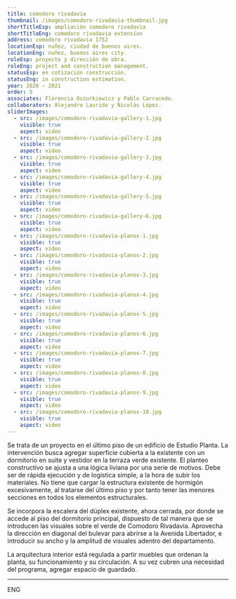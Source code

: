 ```yaml
---
title: comodoro rivadavia
thumbnail: /images/comodoro-rivadavia-thumbnail.jpg
shortTitleEsp: ampliación comodoro rivadavia
shortTitleEng: comodoro rivadavia extension
address: comodoro rivadavia 1752
locationEsp: nuñez, ciudad de buenos aires.
locationEng: nuñez, buenos aires city.
roleEsp: proyecto y dirección de obra.
roleEng: project and construction management.
statusEsp: en cotización construcción.
statusEng: in construction estimation.
year: 2020 – 2021
order: 5
associates: Florencia Oszurkiewicz y Pablo Carracedo.
collaborators: Alejandro Laurido y Nicolás López.
sliderImages:
  - src: /images/comodoro-rivadavia-gallery-1.jpg
    visible: true
    aspect: video
  - src: /images/comodoro-rivadavia-gallery-2.jpg
    visible: true
    aspect: video
  - src: /images/comodoro-rivadavia-gallery-3.jpg
    visible: true
    aspect: video
  - src: /images/comodoro-rivadavia-gallery-4.jpg
    visible: true
    aspect: video
  - src: /images/comodoro-rivadavia-gallery-5.jpg
    visible: true
    aspect: video
  - src: /images/comodoro-rivadavia-gallery-6.jpg
    visible: true
    aspect: video
  - src: /images/comodoro-rivadavia-planos-1.jpg
    visible: true
    aspect: video
  - src: /images/comodoro-rivadavia-planos-2.jpg
    visible: true
    aspect: video
  - src: /images/comodoro-rivadavia-planos-3.jpg
    visible: true
    aspect: video
  - src: /images/comodoro-rivadavia-planos-4.jpg
    visible: true
    aspect: video
  - src: /images/comodoro-rivadavia-planos-5.jpg
    visible: true
    aspect: video
  - src: /images/comodoro-rivadavia-planos-6.jpg
    visible: true
    aspect: video
  - src: /images/comodoro-rivadavia-planos-7.jpg
    visible: true
    aspect: video
  - src: /images/comodoro-rivadavia-planos-8.jpg
    visible: true
    aspect: video
  - src: /images/comodoro-rivadavia-planos-9.jpg
    visible: true
    aspect: video
  - src: /images/comodoro-rivadavia-planos-10.jpg
    visible: true
    aspect: video
---
```


Se trata de un proyecto en el último piso de un edificio de Estudio Planta. La intervención busca agregar superficie cubierta a la existente con un dormitorio en suite y vestidor en la terraza verde existente. El planteo constructivo se ajusta a una lógica liviana por una serie de motivos. Debe ser de rápida ejecución y de logística simple, a la hora de subir los materiales. No tiene que cargar la estructura existente de hormigón excesivamente, al tratarse del último piso y por tanto tener las menores secciones en todos los elementos estructurales.

Se incorpora la escalera del dúplex existente, ahora cerrada, por donde se accede al piso del dormitorio principal, dispuesto de tal manera que se introducen las visuales sobre el verde de Comodoro Rivadavia. Aprovecha la dirección en diagonal del bulevar para abrirse a la Avenida Libertador, e introducir su ancho y la amplitud de visuales adentro del departamento.

La arquitectura interior está regulada a partir muebles que ordenan la planta, su funcionamiento y su circulación. A su vez cubren una necesidad del programa, agregar espacio de guardado.

----

ENG